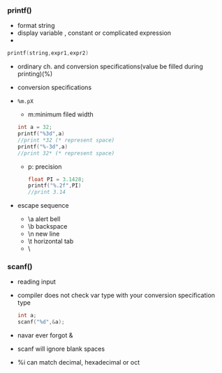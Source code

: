 ### printf()

- format string
- display variable , constant or complicated expression
-

```c
printf(string,expr1,expr2)
```

- ordinary ch. and conversion specifications(value be filled during printing)(%)

- conversion specifications

- `%m.pX`

  - m:minimum filed width

  ```c
  int a = 32;
  printf("%3d",a)
  //print *32 (* represent space)
  printf("%-3d",a)
  //print 32* (* represent space)
  ```

  - p: precision
    ```c
    float PI = 3.1428;
    printf("%.2f",PI)
    //print 3.14
    ```

- escape sequence
  - \a alert bell
  - \b backspace
  - \n new line
  - \t horizontal tab
  - \

### scanf()

- reading input
- compiler does not check var type with your conversion specification type

  ```c
  int a;
  scanf("%d",&a);
  ```

- navar ever forgot &
- scanf will ignore blank spaces

- %i can match decimal, hexadecimal or oct
